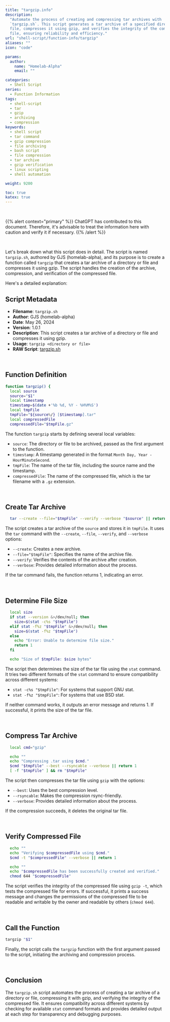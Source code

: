 ```yaml
---
title: "targzip.info"
description:
  "Automate the process of creating and compressing tar archives with
  `targzip.sh`. This script generates a tar archive of a specified directory or
  file, compresses it using gzip, and verifies the integrity of the compressed
  file, ensuring reliability and efficiency."
url: "shell-script/function-info/targzip"
aliases: ""
icon: "code"

params:
  author:
    name: "Homelab-Alpha"
    email: ""

categories:
  - Shell Script
series:
  - Function Information
tags:
  - shell-script
  - tar
  - gzip
  - archiving
  - compression
keywords:
  - shell script
  - tar command
  - gzip compression
  - file archiving
  - bash script
  - file compression
  - tar archive
  - gzip verification
  - linux scripting
  - shell automation

weight: 9200

toc: true
katex: true
---
```


<br />

{{% alert context="primary" %}}
ChatGPT has contributed to this document. Therefore, it's advisable to treat the
information here with caution and verify it if necessary. {{% /alert %}}

<br />

Let's break down what this script does in detail. The script is named
`targzip.sh`, authored by GJS (homelab-alpha), and its purpose is to create a
function called `targzip` that creates a tar archive of a directory or file and
compresses it using gzip. The script handles the creation of the archive,
compression, and verification of the compressed file.

Here's a detailed explanation:

## Script Metadata

- **Filename**: `targzip.sh`
- **Author**: GJS (homelab-alpha)
- **Date**: May 26, 2024
- **Version**: 1.0.1
- **Description**: This script creates a tar archive of a directory or file and
  compresses it using gzip.
- **Usage**: `targzip <directory or file>`
- **RAW Script**: [targzip.sh]

<br />

## Function Definition

```bash
function targzip() {
  local source
  source="$1"
  local timestamp
  timestamp=$(date +'%b %d, %Y - %H%M%S')
  local tmpFile
  tmpFile="${source%/} [$timestamp].tar"
  local compressedFile
  compressedFile="$tmpFile.gz"
```

The function `targzip` starts by defining several local variables:

- `source`: The directory or file to be archived, passed as the first argument
  to the function.
- `timestamp`: A timestamp generated in the format
  `Month Day, Year - HourMinuteSecond`.
- `tmpFile`: The name of the tar file, including the source name and the
  timestamp.
- `compressedFile`: The name of the compressed file, which is the tar filename
  with a `.gz` extension.

<br />

## Create Tar Archive

```bash
  tar --create --file="$tmpFile" --verify --verbose "$source" || return 1
```

The script creates a tar archive of the `source` and stores it in `tmpFile`. It
uses the `tar` command with the `--create`, `--file`, `--verify`, and
`--verbose` options:

- `--create`: Creates a new archive.
- `--file="$tmpFile"`: Specifies the name of the archive file.
- `--verify`: Verifies the contents of the archive after creation.
- `--verbose`: Provides detailed information about the process.

If the tar command fails, the function returns 1, indicating an error.

<br />

## Determine File Size

```bash
  local size
  if stat --version &>/dev/null; then
    size=$(stat -c%s "$tmpFile")
  elif stat -f%z "$tmpFile" &>/dev/null; then
    size=$(stat -f%z "$tmpFile")
  else
    echo "Error: Unable to determine file size."
    return 1
  fi

  echo "Size of $tmpFile: $size bytes"
```

The script then determines the size of the tar file using the `stat` command. It
tries two different formats of the `stat` command to ensure compatibility across
different systems:

- `stat -c%s "$tmpFile"`: For systems that support GNU stat.
- `stat -f%z "$tmpFile"`: For systems that use BSD stat.

If neither command works, it outputs an error message and returns 1. If
successful, it prints the size of the tar file.

<br />

## Compress Tar Archive

```bash
  local cmd="gzip"

  echo ""
  echo "Compressing .tar using $cmd."
  $cmd "$tmpFile" --best --rsyncable --verbose || return 1
  [ -f "$tmpFile" ] && rm "$tmpFile"
```

The script then compresses the tar file using `gzip` with the options:

- `--best`: Uses the best compression level.
- `--rsyncable`: Makes the compression rsync-friendly.
- `--verbose`: Provides detailed information about the process.

If the compression succeeds, it deletes the original tar file.

<br />

## Verify Compressed File

```bash
  echo ""
  echo "Verifying $compressedFile using $cmd."
  $cmd -t "$compressedFile" --verbose || return 1

  echo ""
  echo "$compressedFile has been successfully created and verified."
  chmod 644 "$compressedFile"
```

The script verifies the integrity of the compressed file using `gzip -t`, which
tests the compressed file for errors. If successful, it prints a success message
and changes the permissions of the compressed file to be readable and writable
by the owner and readable by others (`chmod 644`).

<br />

## Call the Function

```bash
targzip "$1"
```

Finally, the script calls the `targzip` function with the first argument passed
to the script, initiating the archiving and compression process.

<br />

## Conclusion

The `targzip.sh` script automates the process of creating a tar archive of a
directory or file, compressing it with gzip, and verifying the integrity of the
compressed file. It ensures compatibility across different systems by checking
for available `stat` command formats and provides detailed output at each step
for transparency and debugging purposes.

[targzip.sh]:
  https://raw.githubusercontent.com/homelab-alpha/shell-script/main/functions/targzip.sh
